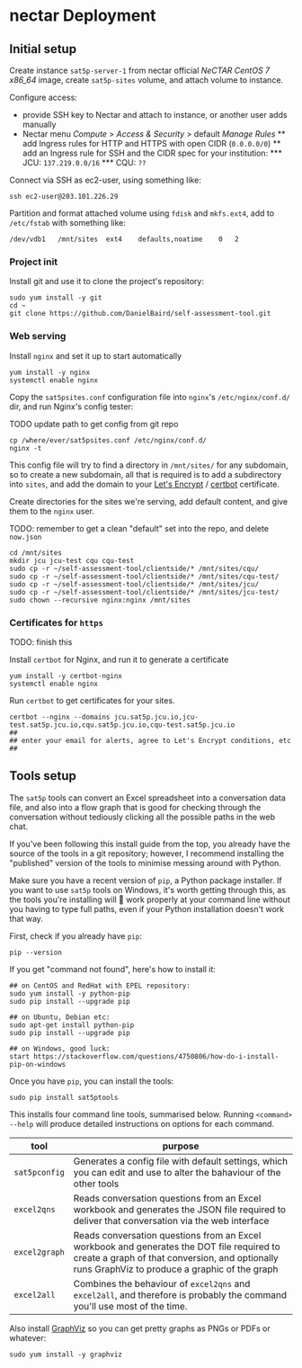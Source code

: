 
nectar Deployment
=================

Initial setup
-------------

Create instance `sat5p-server-1` from nectar official *NeCTAR CentOS 7 x86_64* image, create `sat5p-sites` volume, and attach volume to instance.

Configure access:

* provide SSH key to Nectar and attach to instance, or another user adds manually
* Nectar menu *Compute* > *Access & Security* > default *Manage Rules*
** add Ingress rules for HTTP and HTTPS with open CIDR (`0.0.0.0/0`)
** add an Ingress rule for SSH and the CIDR spec for your institution:
*** JCU: `137.219.0.0/16`
*** CQU: `??`

Connect via SSH as ec2-user, using something like:

```
ssh ec2-user@203.101.226.29
```

Partition and format attached volume using `fdisk` and `mkfs.ext4`, add to `/etc/fstab` with something like:

```
/dev/vdb1	/mnt/sites	ext4	defaults,noatime	0	2 
```

### Project init

Install git and use it to clone the project's repository:

```
sudo yum install -y git
cd ~
git clone https://github.com/DanielBaird/self-assessment-tool.git
```


### Web serving

Install `nginx` and set it up to start automatically

```
yum install -y nginx
systemctl enable nginx
```

Copy the `sat5psites.conf` configuration file into `nginx`'s `/etc/nginx/conf.d/` dir, and run Nginx's config tester:

TODO update path to get config from git repo

```
cp /where/ever/sat5psites.conf /etc/nginx/conf.d/
nginx -t
```

This config file will try to find a directory in `/mnt/sites/` for any subdomain, so to create a new subdomain, all that is required is to add a subdirectory into `sites`, and add the domain to your [Let's Encrypt](https://letsencrypt.org) / [certbot](https://certbot.eff.org) certificate.

Create directories for the sites we're serving, add default content, and give them to the `nginx` user.

TODO: remember to get a clean "default" set into the repo, and delete `now.json`

```
cd /mnt/sites
mkdir jcu jcu-test cqu cqu-test
sudo cp -r ~/self-assessment-tool/clientside/* /mnt/sites/cqu/
sudo cp -r ~/self-assessment-tool/clientside/* /mnt/sites/cqu-test/
sudo cp -r ~/self-assessment-tool/clientside/* /mnt/sites/jcu/
sudo cp -r ~/self-assessment-tool/clientside/* /mnt/sites/jcu-test/
sudo chown --recursive nginx:nginx /mnt/sites
```


### Certificates for `https`

TODO: finish this

Install `certbot` for Nginx, and run it to generate a certificate

```
yum install -y certbot-nginx
systemctl enable nginx
```

Run `certbot` to get certificates for your sites.
```
certbot --nginx --domains jcu.sat5p.jcu.io,jcu-test.sat5p.jcu.io,cqu.sat5p.jcu.io,cqu-test.sat5p.jcu.io
##
## enter your email for alerts, agree to Let's Encrypt conditions, etc
##
```


Tools setup
-----------

The `sat5p` tools can convert an Excel spreadsheet into a conversation data file, and also into a flow graph that is good for checking through the conversation without tediously clicking all the possible paths in the web chat.

If you've been following this install guide from the top, you already have the source of the tools in a git repository; however, I recommend installing the "published" version of the tools to minimise messing around with Python.

Make sure you have a recent version of `pip`, a Python package installer. If you want to use `sat5p` tools on Windows, it's worth getting through this, as the tools you're installing will 🤞 work properly at your command line without you having to type full paths, even if your Python installation doesn't work that way.

First, check if you already have `pip`:

```
pip --version
```

If you get "command not found", here's how to install it:

```
## on CentOS and RedHat with EPEL repository:
sudo yum install -y python-pip
sudo pip install --upgrade pip

## on Ubuntu, Debian etc:
sudo apt-get install python-pip
sudo pip install --upgrade pip

## on Windows, good luck:
start https://stackoverflow.com/questions/4750806/how-do-i-install-pip-on-windows
```

Once you have `pip`, you can install the tools:

```
sudo pip install sat5ptools
```

This installs four command line tools, summarised below.  Running `<command> --help` will produce detailed instructions on options for each command.

| tool           | purpose |
|----------------|---------|
| `sat5pconfig`  | Generates a config file with default settings, which you can edit and use to alter the bahaviour of the other tools |
| `excel2qns`    | Reads conversation questions from an Excel workbook and generates the JSON file required to deliver that conversation via the web interface |
| `excel2graph`  | Reads conversation questions from an Excel workbook and generates the DOT file required to create a graph of that conversion, and optionally runs GraphViz to produce a graphic of the graph |
| `excel2all`    | Combines the behaviour of `excel2qns` and `excel2all`, and therefore is probably the command you'll use most of the time. |

Also install [GraphViz](https://www.graphviz.org/) so you can get pretty graphs as PNGs or PDFs or whatever:

```
sudo yum install -y graphviz
```










